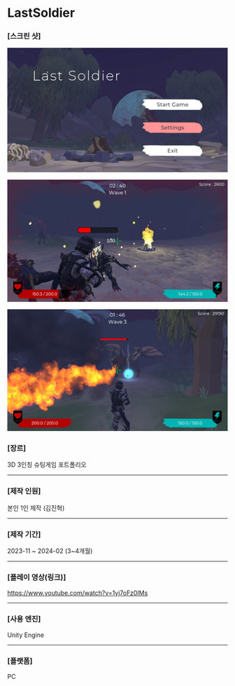 # LastSoldier
### [스크린 샷]

![스크린샷1](https://github.com/Odd3y3/LastSoldier/blob/main/ScreenShot1.jpg)

![스크린샷1](https://github.com/Odd3y3/LastSoldier/blob/main/ScreenShot2.png)

![스크린샷1](https://github.com/Odd3y3/LastSoldier/blob/main/ScreenShot3.png)

### [장르]

3D 3인칭 슈팅게임 포트폴리오

-----------

### [제작 인원]

  본인 1인 제작 (김진혁)

-----------

### [제작 기간]

  2023-11 ~ 2024-02 (3~4개월)

-----------

### [플레이 영상(링크)]

https://www.youtube.com/watch?v=1yj7oFz0IMs

-----------

### [사용 엔진]

Unity Engine

-----------

### [플랫폼]

PC
